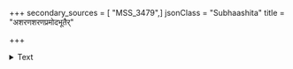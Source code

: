 +++
secondary_sources = [ "MSS_3479",]
jsonClass = "Subhaashita"
title = "अशरणशरणप्रमोदभूतैर्"

+++

<details><summary>Text</summary>

अशरणशरणप्रमोदभूतैर् वनतरुभिः क्रियमाणचारुकर्म।  
हृदयमिव दुरात्मनामगुप्तं नवमिव राज्यमनिर्जितोपभोग्यम्॥
</details>
